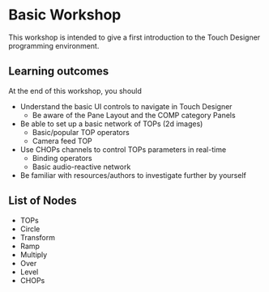 # Basic Workshop

This workshop is intended to give a first introduction to the Touch Designer programming environment.

## Learning outcomes

At the end of this workshop, you should

* Understand the basic UI controls to navigate in Touch Designer
  * Be aware of the Pane Layout and the COMP category Panels 
* Be able to set up a basic network of TOPs (2d images)
  * Basic/popular TOP operators
  * Camera feed TOP
* Use CHOPs channels to control TOPs parameters in real-time
  * Binding operators
  * Basic audio-reactive network
* Be familiar with resources/authors to investigate further by yourself

## List of Nodes

* TOPs
 * Circle
 * Transform
 * Ramp
 * Multiply
 * Over
 * Level
* CHOPs 
